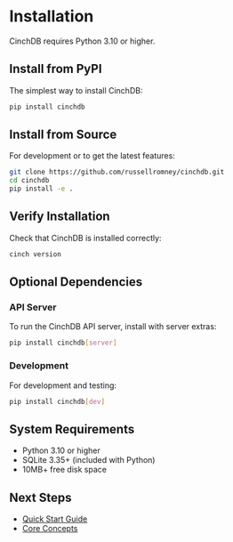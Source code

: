 # Installation

CinchDB requires Python 3.10 or higher.

## Install from PyPI

The simplest way to install CinchDB:

```bash
pip install cinchdb
```

## Install from Source

For development or to get the latest features:

```bash
git clone https://github.com/russellromney/cinchdb.git
cd cinchdb
pip install -e .
```

## Verify Installation

Check that CinchDB is installed correctly:

```bash
cinch version
```

## Optional Dependencies

### API Server

To run the CinchDB API server, install with server extras:

```bash
pip install cinchdb[server]
```

### Development

For development and testing:

```bash
pip install cinchdb[dev]
```

## System Requirements

- Python 3.10 or higher
- SQLite 3.35+ (included with Python)
- 10MB+ free disk space

## Next Steps

- [Quick Start Guide](quickstart.md)
- [Core Concepts](concepts.md)